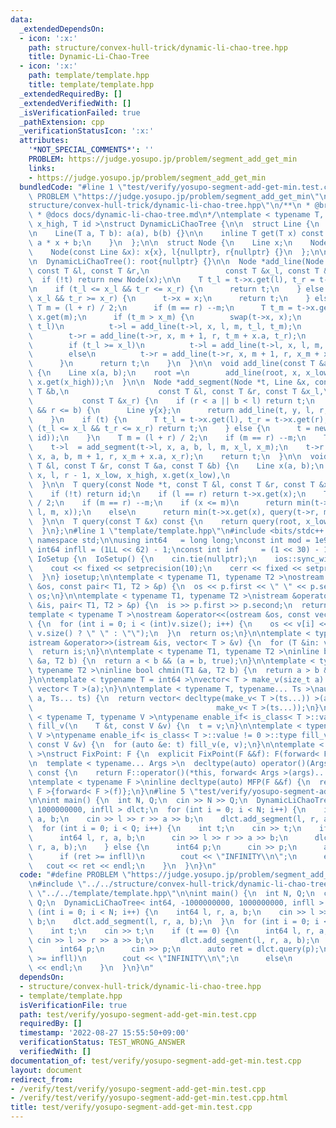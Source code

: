 ```yaml
---
data:
  _extendedDependsOn:
  - icon: ':x:'
    path: structure/convex-hull-trick/dynamic-li-chao-tree.hpp
    title: Dynamic-Li-Chao-Tree
  - icon: ':x:'
    path: template/template.hpp
    title: template/template.hpp
  _extendedRequiredBy: []
  _extendedVerifiedWith: []
  _isVerificationFailed: true
  _pathExtension: cpp
  _verificationStatusIcon: ':x:'
  attributes:
    '*NOT_SPECIAL_COMMENTS*': ''
    PROBLEM: https://judge.yosupo.jp/problem/segment_add_get_min
    links:
    - https://judge.yosupo.jp/problem/segment_add_get_min
  bundledCode: "#line 1 \"test/verify/yosupo-segment-add-get-min.test.cpp\"\n#define\
    \ PROBLEM \"https://judge.yosupo.jp/problem/segment_add_get_min\"\n\n#line 1 \"\
    structure/convex-hull-trick/dynamic-li-chao-tree.hpp\"\n/**\n * @brief Dynamic-Li-Chao-Tree\n\
    \ * @docs docs/dynamic-li-chao-tree.md\n*/\ntemplate < typename T, T x_low, T\
    \ x_high, T id >\nstruct DynamicLiChaoTree {\n\n  struct Line {\n    T a, b;\n\
    \n    Line(T a, T b): a(a), b(b) {}\n\n    inline T get(T x) const {\n      return\
    \ a * x + b;\n    }\n  };\n\n  struct Node {\n    Line x;\n    Node *l, *r;\n\n\
    \    Node(const Line &x): x{x}, l{nullptr}, r{nullptr} {}\n  };\n\n  Node *root;\n\
    \n  DynamicLiChaoTree(): root{nullptr} {}\n\n  Node *add_line(Node *t, Line &x,\
    \ const T &l, const T &r,\n                 const T &x_l, const T &x_r) {\n  \
    \  if (!t) return new Node(x);\n\n    T t_l = t->x.get(l), t_r = t->x.get(r);\n\
    \n    if (t_l <= x_l && t_r <= x_r) {\n      return t;\n    } else if (t_l >=\
    \ x_l && t_r >= x_r) {\n      t->x = x;\n      return t;\n    } else {\n     \
    \ T m = (l + r) / 2;\n      if (m == r) --m;\n      T t_m = t->x.get(m), x_m =\
    \ x.get(m);\n      if (t_m > x_m) {\n        swap(t->x, x);\n        if (x_l >=\
    \ t_l)\n          t->l = add_line(t->l, x, l, m, t_l, t_m);\n        else\n  \
    \        t->r = add_line(t->r, x, m + 1, r, t_m + x.a, t_r);\n      } else {\n\
    \        if (t_l >= x_l)\n          t->l = add_line(t->l, x, l, m, x_l, x_m);\n\
    \        else\n          t->r = add_line(t->r, x, m + 1, r, x_m + x.a, x_r);\n\
    \      }\n      return t;\n    }\n  }\n\n  void add_line(const T &a, const T &b)\
    \ {\n    Line x(a, b);\n    root =\n        add_line(root, x, x_low, x_high, x.get(x_low),\
    \ x.get(x_high));\n  }\n\n  Node *add_segment(Node *t, Line &x, const T &a, const\
    \ T &b,\n                    const T &l, const T &r, const T &x_l,\n         \
    \           const T &x_r) {\n    if (r < a || b < l) return t;\n    if (a <= l\
    \ && r <= b) {\n      Line y{x};\n      return add_line(t, y, l, r, x_l, x_r);\n\
    \    }\n    if (t) {\n      T t_l = t->x.get(l), t_r = t->x.get(r);\n      if\
    \ (t_l <= x_l && t_r <= x_r) return t;\n    } else {\n      t = new Node(Line(0,\
    \ id));\n    }\n    T m = (l + r) / 2;\n    if (m == r) --m;\n    T x_m = x.get(m);\n\
    \    t->l  = add_segment(t->l, x, a, b, l, m, x_l, x_m);\n    t->r  = add_segment(t->r,\
    \ x, a, b, m + 1, r, x_m + x.a, x_r);\n    return t;\n  }\n\n  void add_segment(const\
    \ T &l, const T &r, const T &a, const T &b) {\n    Line x(a, b);\n    root = add_segment(root,\
    \ x, l, r - 1, x_low, x_high, x.get(x_low),\n                       x.get(x_high));\n\
    \  }\n\n  T query(const Node *t, const T &l, const T &r, const T &x) const {\n\
    \    if (!t) return id;\n    if (l == r) return t->x.get(x);\n    T m = (l + r)\
    \ / 2;\n    if (m == r) --m;\n    if (x <= m)\n      return min(t->x.get(x), query(t->l,\
    \ l, m, x));\n    else\n      return min(t->x.get(x), query(t->r, m + 1, r, x));\n\
    \  }\n\n  T query(const T &x) const {\n    return query(root, x_low, x_high, x);\n\
    \  }\n};\n#line 1 \"template/template.hpp\"\n#include <bits/stdc++.h>\n\nusing\
    \ namespace std;\n\nusing int64   = long long;\nconst int mod = 1e9 + 7;\n\nconst\
    \ int64 infll = (1LL << 62) - 1;\nconst int inf     = (1 << 30) - 1;\n\nstruct\
    \ IoSetup {\n  IoSetup() {\n    cin.tie(nullptr);\n    ios::sync_with_stdio(false);\n\
    \    cout << fixed << setprecision(10);\n    cerr << fixed << setprecision(10);\n\
    \  }\n} iosetup;\n\ntemplate < typename T1, typename T2 >\nostream &operator<<(ostream\
    \ &os, const pair< T1, T2 > &p) {\n  os << p.first << \" \" << p.second;\n  return\
    \ os;\n}\n\ntemplate < typename T1, typename T2 >\nistream &operator>>(istream\
    \ &is, pair< T1, T2 > &p) {\n  is >> p.first >> p.second;\n  return is;\n}\n\n\
    template < typename T >\nostream &operator<<(ostream &os, const vector< T > &v)\
    \ {\n  for (int i = 0; i < (int)v.size(); i++) {\n    os << v[i] << (i + 1 !=\
    \ v.size() ? \" \" : \"\");\n  }\n  return os;\n}\n\ntemplate < typename T >\n\
    istream &operator>>(istream &is, vector< T > &v) {\n  for (T &in: v) is >> in;\n\
    \  return is;\n}\n\ntemplate < typename T1, typename T2 >\ninline bool chmax(T1\
    \ &a, T2 b) {\n  return a < b && (a = b, true);\n}\n\ntemplate < typename T1,\
    \ typename T2 >\ninline bool chmin(T1 &a, T2 b) {\n  return a > b && (a = b, true);\n\
    }\n\ntemplate < typename T = int64 >\nvector< T > make_v(size_t a) {\n  return\
    \ vector< T >(a);\n}\n\ntemplate < typename T, typename... Ts >\nauto make_v(size_t\
    \ a, Ts... ts) {\n  return vector< decltype(make_v< T >(ts...)) >(a,\n       \
    \                                         make_v< T >(ts...));\n}\n\ntemplate\
    \ < typename T, typename V >\ntypename enable_if< is_class< T >::value == 0 >::type\
    \ fill_v(\n    T &t, const V &v) {\n  t = v;\n}\n\ntemplate < typename T, typename\
    \ V >\ntypename enable_if< is_class< T >::value != 0 >::type fill_v(\n    T &t,\
    \ const V &v) {\n  for (auto &e: t) fill_v(e, v);\n}\n\ntemplate < typename F\
    \ >\nstruct FixPoint: F {\n  explicit FixPoint(F &&f): F(forward< F >(f)) {}\n\
    \n  template < typename... Args >\n  decltype(auto) operator()(Args &&...args)\
    \ const {\n    return F::operator()(*this, forward< Args >(args)...);\n  }\n};\n\
    \ntemplate < typename F >\ninline decltype(auto) MFP(F &&f) {\n  return FixPoint<\
    \ F >{forward< F >(f)};\n}\n#line 5 \"test/verify/yosupo-segment-add-get-min.test.cpp\"\
    \n\nint main() {\n  int N, Q;\n  cin >> N >> Q;\n  DynamicLiChaoTree< int64, -1000000000,\
    \ 1000000000, infll > dlct;\n  for (int i = 0; i < N; i++) {\n    int64 l, r,\
    \ a, b;\n    cin >> l >> r >> a >> b;\n    dlct.add_segment(l, r, a, b);\n  }\n\
    \  for (int i = 0; i < Q; i++) {\n    int t;\n    cin >> t;\n    if (t == 0) {\n\
    \      int64 l, r, a, b;\n      cin >> l >> r >> a >> b;\n      dlct.add_segment(l,\
    \ r, a, b);\n    } else {\n      int64 p;\n      cin >> p;\n      auto ret = dlct.query(p);\n\
    \      if (ret >= infll)\n        cout << \"INFINITY\\n\";\n      else\n     \
    \   cout << ret << endl;\n    }\n  }\n}\n"
  code: "#define PROBLEM \"https://judge.yosupo.jp/problem/segment_add_get_min\"\n\
    \n#include \"../../structure/convex-hull-trick/dynamic-li-chao-tree.hpp\"\n#include\
    \ \"../../template/template.hpp\"\n\nint main() {\n  int N, Q;\n  cin >> N >>\
    \ Q;\n  DynamicLiChaoTree< int64, -1000000000, 1000000000, infll > dlct;\n  for\
    \ (int i = 0; i < N; i++) {\n    int64 l, r, a, b;\n    cin >> l >> r >> a >>\
    \ b;\n    dlct.add_segment(l, r, a, b);\n  }\n  for (int i = 0; i < Q; i++) {\n\
    \    int t;\n    cin >> t;\n    if (t == 0) {\n      int64 l, r, a, b;\n     \
    \ cin >> l >> r >> a >> b;\n      dlct.add_segment(l, r, a, b);\n    } else {\n\
    \      int64 p;\n      cin >> p;\n      auto ret = dlct.query(p);\n      if (ret\
    \ >= infll)\n        cout << \"INFINITY\\n\";\n      else\n        cout << ret\
    \ << endl;\n    }\n  }\n}\n"
  dependsOn:
  - structure/convex-hull-trick/dynamic-li-chao-tree.hpp
  - template/template.hpp
  isVerificationFile: true
  path: test/verify/yosupo-segment-add-get-min.test.cpp
  requiredBy: []
  timestamp: '2022-08-27 15:55:50+09:00'
  verificationStatus: TEST_WRONG_ANSWER
  verifiedWith: []
documentation_of: test/verify/yosupo-segment-add-get-min.test.cpp
layout: document
redirect_from:
- /verify/test/verify/yosupo-segment-add-get-min.test.cpp
- /verify/test/verify/yosupo-segment-add-get-min.test.cpp.html
title: test/verify/yosupo-segment-add-get-min.test.cpp
---
```

